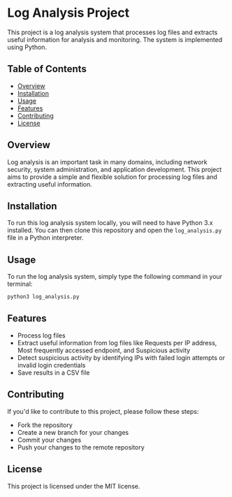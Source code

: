 # Log Analysis Project

This project is a log analysis system that processes log files and extracts useful information for analysis and monitoring. The system is implemented using Python.

## Table of Contents

- [Overview](#overview)
- [Installation](#installation)
- [Usage](#usage)
- [Features](#features)
- [Contributing](#contributing)
- [License](#license)

## Overview

Log analysis is an important task in many domains, including network security, system administration, and application development. This project aims to provide a simple and flexible solution for processing log files and extracting useful information.

## Installation

To run this log analysis system locally, you will need to have Python 3.x installed. You can then clone this repository and open the `log_analysis.py` file in a Python interpreter.

## Usage

To run the log analysis system, simply type the following command in your terminal:

```bash
python3 log_analysis.py
```

## Features

- Process log files
- Extract useful information from log files like Requests per IP address, Most frequently accessed endpoint, and Suspicious activity
- Detect suspicious activity by identifying IPs with failed login attempts or invalid login credentials
- Save results in a CSV file

## Contributing

If you'd like to contribute to this project, please follow these steps:

- Fork the repository
- Create a new branch for your changes
- Commit your changes
- Push your changes to the remote repository

## License

This project is licensed under the MIT license.
